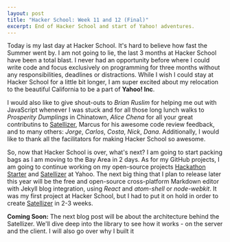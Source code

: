 ```yaml
---
layout: post
title: "Hacker School: Week 11 and 12 (Final)"
excerpt: End of Hacker School and start of Yahoo! adventures.
---
```


Today is my last day at Hacker School. It's hard to believe how fast the
Summer went by. I am not going to lie, the last 3 months at Hacker School have
been a total blast. I never had an opportunity
before where I could write code and focus exclusively on programming for three
months without any responsibilities, deadlines or distractions. While I wish I
could stay at Hacker School for a little bit longer, I am super excited
about my relocation to the beautiful California to be a part of **Yahoo! Inc**.

I would also like to give shout-outs to *Brian Ruslim* for helping me out with
JavaScript whenever I was
stuck and for all those long lunch walks to *Prosperity Dumplings* in Chinatown,
*Alice Chena* for all your great contributins to [Satellizer](https://github.com/sahat/satellizer),
Marcus for his awesome code review feedback, and to many others: *Jorge*, *Carlos*,
*Costa*, *Nick*, *Dana*. Additionally, I would like to thank all the facilitators
for making Hacker School so awesome.

So, now that Hacker School is over, what's next? I am going to start packing bags
as I am moving to the Bay Area in 2 days. As for my GitHub projects, I am going
to continue working on my open-source projects [Hackathon Starter](https://github.com/sahat/hackathon-starter)
and [Satellizer](https://github.com/sahat/satellizer) at Yahoo. The next
big thing that I plan to release later this year will be the free and open-source
cross-platform Markdown editor with Jekyll blog integration, using *React* and
*atom-shell* or *node-webkit*. It was my first project at Hacker School, but
I had to put it on hold in order to create [Satellizer](https://github.com/sahat/satellizer)
in 2-3 weeks.

**Coming Soon:** The next blog post will be about the architecture behind the Satellizer. We'll
dive deep into the library to see how it works - on the server and the client.
I will also go over why I built it
